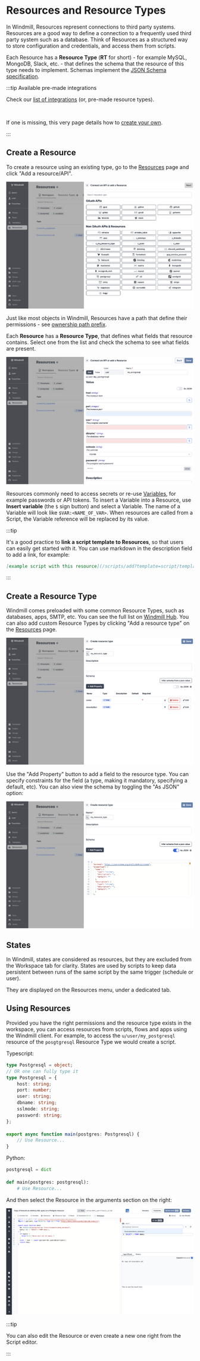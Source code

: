 # Resources and Resource Types

In Windmill, Resources represent
connections to third party systems. Resources are a good way to define a
connection to a frequently used third party system such as a database. Think of
Resources as a structured way to store configuration and credentials, and access
them from scripts.

Each Resource has a **Resource Type** (**RT** for short) - for example MySQL,
MongoDB, Slack, etc. - that defines the schema that the resource of this type
needs to implement. Schemas implement the
[JSON Schema specification](https://json-schema.org/).

:::tip Available pre-made integrations

Check our [list of integrations](../../integrations/0_integrations_on_windmill.md) (or, pre-made resource types).

<br/>

If one is missing, this very page details how to [create your own](#create-a-resource-type).

:::

## Create a Resource

To create a resource using an existing type, go to the
[Resources](https://app.windmill.dev/resources) page and click "Add a
resource/API".

![Add a resource](./add_resource.png)

Just like most objects in Windmill, Resources have a path that define their
permissions - see [ownership path prefix](../../reference/index.md#owner).

Each **Resource** has a **Resource Type**, that defines what fields that
resource contains. Select one from the list and check the schema to see what
fields are present.

![Add resource example](./add_resource_postgresql.png)

Resources commonly need to access secrets or re-use
[Variables](../2_variables_and_secrets/index.md), for example passwords or API
tokens. To insert a Variable into a Resource, use **Insert variable** (the `$`
sign button) and select a Variable. The name of a Variable will look like
`$VAR:<NAME_OF_VAR>`. When resources are called from a Script, the Variable
reference will be replaced by its value.

:::tip

It's a good practice to **link a script template to Resources**, so that users can
easily get started with it. You can use markdown in the description field to add
a link, for example:

```md
[example script with this resource](/scripts/add?template=script/template/path)
```

:::

## Create a Resource Type

Windmill comes preloaded with some common Resource Types, such as databases, apps, SMTP, etc. You can see the full list on [Windmill Hub](https://hub.windmill.dev/resources). You
can also add custom Resource Types by clicking "Add a resource type" on the
[Resources](https://app.windmill.dev/resources) page.

![Create resource type](./add_resource_type.png)

Use the "Add Property" button to add a field to the resource type. You can
specify constraints for the field (a type, making it mandatory, specifying a
default, etc). You can also view the schema by toggling the "As JSON" option:

![Resource type schema view](./resource_type_json.png)

## States

In Windmill, states are considered as resources, but they are excluded from the Workspace tab for clarity. States are used by scripts to keep data persistent between runs of the same script by the same trigger (schedule or user).

They are displayed on the Resources menu, under a dedicated tab.

## Using Resources

Provided you have the right permissions and the resource type exists in the workspace, you can access resources from scripts, flows and apps
using the Windmill client. For example, to access the `u/user/my_postgresql`
resource of the `posgtgresql` Resource Type we would create a
script.

Typescript:

```typescript
type Postgresql = object;
// OR one can fully type it
type Postgresql = {
	host: string;
	port: number;
	user: string;
	dbname: string;
	sslmode: string;
	password: string;
};

export async function main(postgres: Postgresql) {
	// Use Resource...
}
```

Python:

```python
postgresql = dict

def main(postgres: postgresql):
    # Use Resource...
```

And then select the Resource in the arguments section on the right:

![Select resource](./select_resource.png)

:::tip

You can also edit the Resource or even create a new one right from the Script
editor.

:::